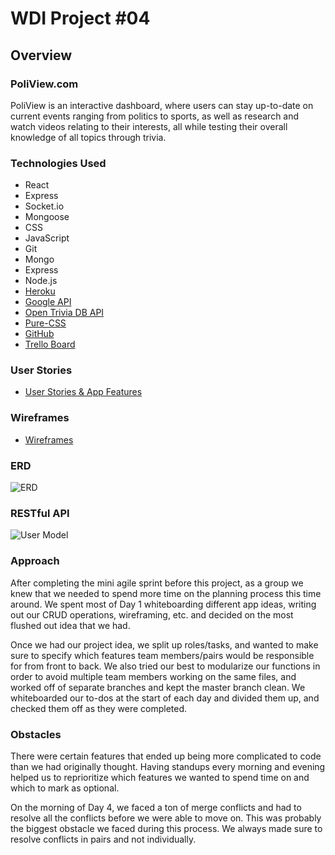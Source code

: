 # WDI Project #04

## Overview

### PoliView.com

PoliView is an interactive dashboard, where users can stay
up-to-date on current events ranging from politics to sports, 
as well as research and watch videos relating to their interests, all while 
testing their overall knowledge of all topics through trivia.

### Technologies Used 
- React
- Express
- Socket.io
- Mongoose
- CSS
- JavaScript
- Git
- Mongo
- Express
- Node.js
- [Heroku](https://arcane-wave-24103.herokuapp.com/)
- [Google API](https://console.developers.google.com/apis/library)
- [Open Trivia DB API](https://opentdb.com/api_config.php)
- [Pure-CSS](https://purecss.io/) 
- [GitHub](https://github.com/blizm87/project_04)
- [Trello Board](https://trello.com/)

### User Stories 
- [User Stories & App Features](/userstories.md)

### Wireframes
- [Wireframes](/wireframes.md)

### ERD
![ERD](http://i.imgur.com/iExY0Dl.png)

### RESTful API
![User Model](http://i.imgur.com/4mfueYi.png)

### Approach

After completing the mini agile sprint before this project, as a group we knew 
that we needed to spend more time on the planning process this time around. We
spent most of Day 1 whiteboarding different app ideas, writing out our CRUD
operations, wireframing, etc. and decided on the most flushed out idea that we had. 

Once we had our project idea, we split up roles/tasks, and wanted to make sure to 
specify which features team members/pairs would be responsible for from front to back. 
We also tried our best to modularize our functions in order to avoid multiple team 
members working on the same files, and worked off of separate branches and kept the 
master branch clean. We whiteboarded our to-dos at the start of each day and divided 
them up, and checked them off as they were completed. 

### Obstacles

There were certain features that ended up being more complicated to code than we
had originally thought. Having standups every morning and evening helped us to 
reprioritize which features we wanted to spend time on and which to mark as optional. 

On the morning of Day 4, we faced a ton of merge conflicts and had to resolve all
the conflicts before we were able to move on. This was probably the biggest obstacle
we faced during this process. We always made sure to resolve conflicts in pairs and
not individually. 
